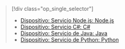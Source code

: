 > [!div class="op_single_selector"]
> * [Dispositivo: Servicio Node.js: Node.js](../articles/iot-hub/iot-hub-node-node-firmware-update.md)
> * [Dispositivo: Servicio C#: C#](../articles/iot-hub/iot-hub-csharp-csharp-firmware-update.md)
> * [Dispositivo: Servicio de Java: Java](../articles/iot-hub/iot-hub-java-java-firmware-update.md)
> * [Dispositivo: Servicio de Python: Python](../articles/iot-hub/iot-hub-python-python-firmware-update.md)
> 

